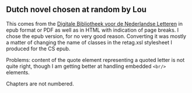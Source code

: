 ## Dutch novel chosen at random by Lou

This comes from the [Digitale Bibliotheek voor de Nederlandse Letteren](http://www.dbnl.nl/) in epub format or PDF as well as in HTML with indication of page breaks. I chose the epub version, for no very good reason. Converting it was mostly a matter of changing the name of classes in the retag.xsl stylesheet I produced for the CS epub. 

Problems: content of the  quote element representing a quoted letter is not quite right, 
though I am getting better at handling embedded `<br/>` elements.

Chapters are not numbered.
